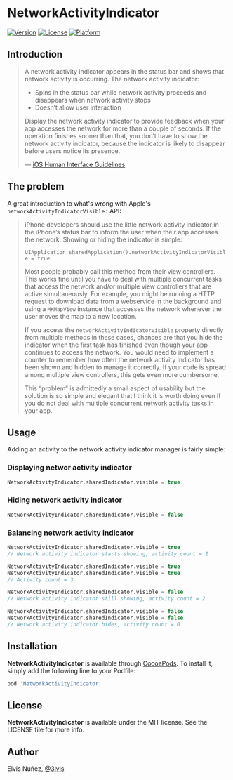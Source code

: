 # NetworkActivityIndicator

[![Version](https://img.shields.io/cocoapods/v/NetworkActivityIndicator.svg?style=flat)](https://cocoapods.org/pods/NetworkActivityIndicator)
[![License](https://img.shields.io/cocoapods/l/NetworkActivityIndicator.svg?style=flat)](https://cocoapods.org/pods/NetworkActivityIndicator)
[![Platform](https://img.shields.io/cocoapods/p/NetworkActivityIndicator.svg?style=flat)](https://cocoapods.org/pods/NetworkActivityIndicator)

## Introduction

> A network activity indicator appears in the status bar and shows that network activity is occurring.
>The network activity indicator:
>
> - Spins in the status bar while network activity proceeds and disappears when network activity stops
> - Doesn’t allow user interaction
>
> Display the network activity indicator to provide feedback when your app accesses the network for more than a couple of seconds. If the operation finishes sooner than that, you don’t have to show the network activity indicator, because the indicator is likely to disappear before users notice its presence.
>
>— [iOS Human Interface Guidelines](https://developer.apple.com/library/ios/documentation/UserExperience/Conceptual/MobileHIG/Controls.html)

## The problem

A great introduction to what's wrong with Apple's `networkActivityIndicatorVisible:` API:

>iPhone developers should use the little network activity indicator in the iPhone’s status bar to inform the user when their app accesses the network. Showing or hiding the indicator is simple:
>
>`UIApplication.sharedApplication().networkActivityIndicatorVisible = true`
>
>Most people probably call this method from their view controllers. This works fine until you have to deal with multiple concurrent tasks that access the network and/or multiple view controllers that are active simultaneously. For example, you might be running a HTTP request to download data from a webservice in the background and using a `MKMapView` instance that accesses the network whenever the user moves the map to a new location.
>
>If you access the `networkActivityIndicatorVisible` property directly from multiple methods in these cases, chances are that you hide the indicator when the first task has finished even though your app continues to access the network. You would need to implement a counter to remember how often the network activity indicator has been shown and hidden to manage it correctly. If your code is spread among multiple view controllers, this gets even more cumbersome.
>
>This “problem” is admittedly a small aspect of usability but the solution is so simple and elegant that I think it is worth doing even if you do not deal with multiple concurrent network activity tasks in your app.

## Usage

Adding an activity to the network activity indicator manager is fairly simple:

### Displaying networ activity indicator

```swift
NetworkActivityIndicator.sharedIndicator.visible = true
```

### Hiding network activity indicator

```swift
NetworkActivityIndicator.sharedIndicator.visible = false
```

### Balancing network activity indicator

```swift
NetworkActivityIndicator.sharedIndicator.visible = true
// Network activity indicator starts showing, activity count = 1

NetworkActivityIndicator.sharedIndicator.visible = true
NetworkActivityIndicator.sharedIndicator.visible = true
// Activity count = 3

NetworkActivityIndicator.sharedIndicator.visible = false
// Network activity indicator still showing, activity count = 2

NetworkActivityIndicator.sharedIndicator.visible = false
NetworkActivityIndicator.sharedIndicator.visible = false
// Network activity indicator hides, activity count = 0

```


## Installation

**NetworkActivityIndicator** is available through [CocoaPods](http://cocoapods.org). To install
it, simply add the following line to your Podfile:

```ruby
pod 'NetworkActivityIndicator'
```

## License

**NetworkActivityIndicator** is available under the MIT license. See the LICENSE file for more info.

## Author

Elvis Nuñez, [@3lvis](https://twitter.com/3lvis)
